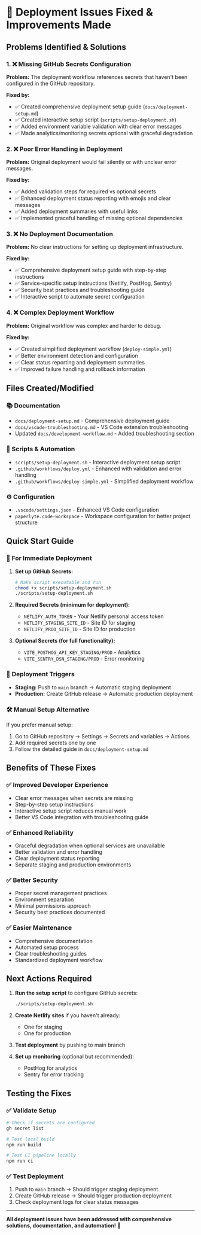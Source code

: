 # 🔧 Deployment Issues Fixed & Improvements Made

## Problems Identified & Solutions

### 1. ❌ **Missing GitHub Secrets Configuration**

**Problem:** The deployment workflow references secrets that haven't been configured in the GitHub repository.

**Fixed by:**

- ✅ Created comprehensive deployment setup guide (`docs/deployment-setup.md`)
- ✅ Created interactive setup script (`scripts/setup-deployment.sh`)
- ✅ Added environment variable validation with clear error messages
- ✅ Made analytics/monitoring secrets optional with graceful degradation

### 2. ❌ **Poor Error Handling in Deployment**

**Problem:** Original deployment would fail silently or with unclear error messages.

**Fixed by:**

- ✅ Added validation steps for required vs optional secrets
- ✅ Enhanced deployment status reporting with emojis and clear messages
- ✅ Added deployment summaries with useful links
- ✅ Implemented graceful handling of missing optional dependencies

### 3. ❌ **No Deployment Documentation**

**Problem:** No clear instructions for setting up deployment infrastructure.

**Fixed by:**

- ✅ Comprehensive deployment setup guide with step-by-step instructions
- ✅ Service-specific setup instructions (Netlify, PostHog, Sentry)
- ✅ Security best practices and troubleshooting guide
- ✅ Interactive script to automate secret configuration

### 4. ❌ **Complex Deployment Workflow**

**Problem:** Original workflow was complex and harder to debug.

**Fixed by:**

- ✅ Created simplified deployment workflow (`deploy-simple.yml`)
- ✅ Better environment detection and configuration
- ✅ Clear status reporting and deployment summaries
- ✅ Improved failure handling and rollback information

## Files Created/Modified

### 📚 Documentation

- `docs/deployment-setup.md` - Comprehensive deployment guide
- `docs/vscode-troubleshooting.md` - VS Code extension troubleshooting
- Updated `docs/development-workflow.md` - Added troubleshooting section

### 🔧 Scripts & Automation

- `scripts/setup-deployment.sh` - Interactive deployment setup script
- `.github/workflows/deploy.yml` - Enhanced with validation and error handling
- `.github/workflows/deploy-simple.yml` - Simplified deployment workflow

### ⚙️ Configuration

- `.vscode/settings.json` - Enhanced VS Code configuration
- `paperlyte.code-workspace` - Workspace configuration for better project structure

## Quick Start Guide

### 🚀 **For Immediate Deployment**

1. **Set up GitHub Secrets:**

   ```bash
   # Make script executable and run
   chmod +x scripts/setup-deployment.sh
   ./scripts/setup-deployment.sh
   ```

2. **Required Secrets (minimum for deployment):**
   - `NETLIFY_AUTH_TOKEN` - Your Netlify personal access token
   - `NETLIFY_STAGING_SITE_ID` - Site ID for staging
   - `NETLIFY_PROD_SITE_ID` - Site ID for production

3. **Optional Secrets (for full functionality):**
   - `VITE_POSTHOG_API_KEY_STAGING/PROD` - Analytics
   - `VITE_SENTRY_DSN_STAGING/PROD` - Error monitoring

### 🎯 **Deployment Triggers**

- **Staging:** Push to `main` branch → Automatic staging deployment
- **Production:** Create GitHub release → Automatic production deployment

### 🛠️ **Manual Setup Alternative**

If you prefer manual setup:

1. Go to GitHub repository → Settings → Secrets and variables → Actions
2. Add required secrets one by one
3. Follow the detailed guide in `docs/deployment-setup.md`

## Benefits of These Fixes

### ✅ **Improved Developer Experience**

- Clear error messages when secrets are missing
- Step-by-step setup instructions
- Interactive setup script reduces manual work
- Better VS Code integration with troubleshooting guide

### ✅ **Enhanced Reliability**

- Graceful degradation when optional services are unavailable
- Better validation and error handling
- Clear deployment status reporting
- Separate staging and production environments

### ✅ **Better Security**

- Proper secret management practices
- Environment separation
- Minimal permissions approach
- Security best practices documented

### ✅ **Easier Maintenance**

- Comprehensive documentation
- Automated setup process
- Clear troubleshooting guides
- Standardized deployment workflow

## Next Actions Required

1. **Run the setup script** to configure GitHub secrets:

   ```bash
   ./scripts/setup-deployment.sh
   ```

2. **Create Netlify sites** if you haven't already:
   - One for staging
   - One for production

3. **Test deployment** by pushing to main branch

4. **Set up monitoring** (optional but recommended):
   - PostHog for analytics
   - Sentry for error tracking

## Testing the Fixes

### ✅ **Validate Setup**

```bash
# Check if secrets are configured
gh secret list

# Test local build
npm run build

# Test CI pipeline locally
npm run ci
```

### ✅ **Test Deployment**

1. Push to `main` branch → Should trigger staging deployment
2. Create GitHub release → Should trigger production deployment
3. Check deployment logs for clear status messages

---

**All deployment issues have been addressed with comprehensive solutions, documentation, and automation! 🚀**
